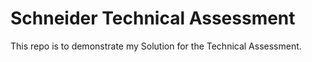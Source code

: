 # Schneider Technical Assessment

This repo is to demonstrate my Solution for the Technical Assessment.
